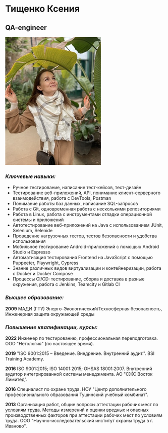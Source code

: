 # Тищенко Ксения
## **QA-engineer**
![аватар](Аватар-3.jpg)
### *Ключевые навыки:*
- Ручное тестирование, написание тест-кейсов, тест-дизайн
- Тестирование веб-приложений, API, понимание клиент-серверного взаимодействия, работа с DevTools, Postman
- Понимание работы баз данных, написание SQL-запросов
- Работа с Git, одновременная работа с несколькими репозиториями
- Работа в Linux, работа с инструментами отладки операционной системы и приложений
- Автотестирование веб-приложений на Java с использованием JUnit, Selenium, Selenide
- Проведение нагрузочных тестов, тестов безопасности и удобства использования
- Мобильное тестирование Android-приложений с помощью Android Studio и Espresso
- Автоматизация тестирования Frontend на JavaScript с помощью Puppeeter, Playwright, Cypress
- Знание различных видов виртуализации и контейнеризации, работа с Docker и Docker Compose
- Процессы CI/CD: тестирование, сборка и доставка в разные окружения, работа с Jenkins, Teamcity и Gitlab CI

### *Высшее образование:*
**2009** МАДИ (ГТУ)
Энерго-Экологический/Техносферная безопасность, Инженерная защита окружающей среды

### *Повышение квалификации, курсы:*

**2022** Инженер по тестированию, профессиональная переподготовка.
ООО "Нетология" (по настоящее время).

**2019** "ISO 9001:2015 – Введение. Внедрение. Внутренний аудит.".
BSI Training Academy.

**2016** ISO 9001:2015; ISO 14001:2015; OHSAS 18001:2007. Внутренний аудитор интегрированной системы менеджмента.
АО "СЖС Восток Лимитед".

**2016** Специалист по охране труда.
НОУ "Центр дополнительного профессионального образования Тушинский учебный комбинат".

**2013** Организация работ, общие вопросы аттестации рабочих мест по условиям труда. Методы измерений и оценки вредных и опасных производственных факторов при аттестации рабочих мест по условиям труда.
ООО "Научно-исследовательский институт охраны труда в г. Иваново".